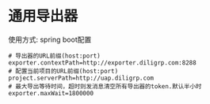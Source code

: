 # 通用导出器
使用方式:
spring boot配置
```properties
# 导出器的URL前缀(host:port)
exporter.contextPath=http://exporter.diligrp.com:8288
# 配置当前项目的URL前缀(host:port)
project.serverPath=http://uap.diligrp.com
# 最大导出等待时间，超时则发消息清空所有导出器的token.默认半小时
exporter.maxWait=1800000
```